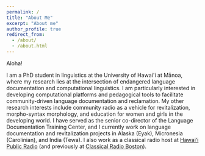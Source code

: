 ```yaml
---
permalink: /
title: "About Me"
excerpt: "About me"
author_profile: true
redirect_from: 
  - /about/
  - /about.html
---
```


Aloha! 

I am a PhD student in linguistics at the University of Hawai'i at Mānoa, where my research lies at the intersection of endangered language documentation and computational linguistics. I am particularly interested in developing computational platforms and pedagogical tools to facilitate community-driven language documentation and reclamation. My other research interests include community radio as a vehicle for revitalization, morpho-syntax morphology, and education for women and girls in the developing world. I have served as the senior co-director of the Language Documentation Training Center, and I currently work on language documentation and revitalization projects in Alaska (Eyak), Micronesia (Carolinian), and India (Tewa). I also work as a classical radio host at <a href="https://www.hawaiipublicradio.org/people/olivia-waring" target="_blank">Hawaiʻi Public Radio</a> (and previously at <a href="https://www.classicalwcrb.org/blog/2020-03-25/radio-hosting-in-the-time-of-covid-19" target="_blank">Classical Radio Boston</a>).

